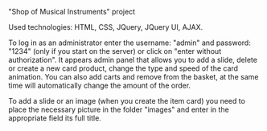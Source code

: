 "Shop of Musical Instruments" project

Used technologies: HTML, CSS, JQuery, JQuery UI, AJAX.

To log in as an administrator enter the username: "admin" and password: "1234" (only if you start on the server) or click on "enter without authorization". It appears admin panel that allows you to add a slide, delete or create a new card product, change the type and speed of the card animation. You can also add carts and remove from the basket, at the same time will automatically change the amount of the order.

To add a slide or an image (when you create the item card) you need to place the necessary picture in the folder "images" and enter in the appropriate field its full title.
